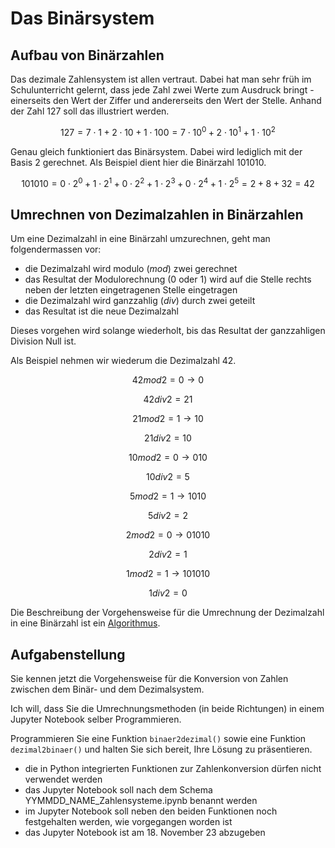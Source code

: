 # Das Binärsystem

## Aufbau von Binärzahlen

Das dezimale Zahlensystem ist allen vertraut. Dabei hat man sehr früh im
Schulunterricht gelernt, dass jede Zahl zwei Werte zum Ausdruck bringt -
einerseits den Wert der Ziffer und andererseits den Wert der Stelle.
Anhand der Zahl 127 soll das illustriert werden.

$$127 = 7 \cdot 1 + 2 \cdot
10 + 1 \cdot 100 = 7 \cdot 10^0 + 2 \cdot 10^1 + 1 \cdot 10^2$$

Genau gleich funktioniert das Binärsystem. Dabei wird lediglich mit der
Basis $2$ gerechnet. Als Beispiel dient hier die Binärzahl 101010.

$$101010 = 0 \cdot 2^0 + 1 \cdot 2^1 + 0 \cdot 2^2 + 1 \cdot 2^3 + 0
\cdot 2^4 + 1 \cdot 2^5 = 2 + 8 + 32 = 42$$

## Umrechnen von Dezimalzahlen in Binärzahlen

Um eine Dezimalzahl in eine Binärzahl umzurechnen, geht man
folgendermassen vor:

- die Dezimalzahl wird modulo ($mod$) zwei gerechnet
- das Resultat der Modulorechnung (0 oder 1) wird auf die Stelle rechts neben der letzten
  eingetragenen Stelle eingetragen
- die Dezimalzahl wird ganzzahlig ($div$) durch zwei geteilt
- das Resultat ist die neue Dezimalzahl

Dieses vorgehen wird solange wiederholt, bis das Resultat der
ganzzahligen Division Null ist.

Als Beispiel nehmen wir wiederum die Dezimalzahl 42.

$$42 mod 2 = 0 \rightarrow 0$$

$$42 div 2 = 21$$

$$21 mod 2 = 1 \rightarrow 10$$

$$21 div 2 = 10$$

$$10 mod 2 = 0 \rightarrow 010$$

$$10 div 2 = 5$$

$$5 mod 2 = 1 \rightarrow 1010$$

$$5 div 2 = 2$$

$$2 mod 2 = 0 \rightarrow 01010$$

$$2 div 2 = 1$$

$$1 mod 2 = 1 \rightarrow 101010$$

$$1 div 2 = 0$$

Die Beschreibung der Vorgehensweise für die Umrechnung der Dezimalzahl
in eine Binärzahl ist ein [Algorithmus](https://de.wikipedia.org/wiki/Algorithmus#Definition).

## Aufgabenstellung

Sie kennen jetzt die Vorgehensweise für die Konversion von Zahlen
zwischen dem Binär- und dem Dezimalsystem.

Ich will, dass Sie die Umrechnungsmethoden (in beide Richtungen) in
einem Jupyter Notebook selber Programmieren.

Programmieren Sie eine Funktion `binaer2dezimal()` sowie eine Funktion
`dezimal2binaer()` und halten Sie sich bereit, Ihre Lösung zu
präsentieren.

- die in Python integrierten Funktionen zur Zahlenkonversion dürfen
  nicht verwendet werden
- das Jupyter Notebook soll nach dem Schema
  YYMMDD_NAME_Zahlensysteme.ipynb benannt werden
- im Jupyter Notebook soll neben den beiden Funktionen noch festgehalten
  werden, wie vorgegangen worden ist
- das Jupyter Notebook ist am 18. November 23 abzugeben